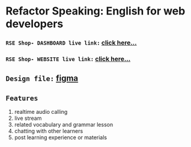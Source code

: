 # Refactor Speaking: English for web developers

### `RSE Shop- DASHBOARD live link:` [click here...](https://rse-shop-by-fahim-montasir.netlify.app/dashboard)

### `RSE Shop- WEBSITE live link:` [click here...](https://rse-shop-by-fahim-montasir.netlify.app/)

## `Design file:` [figma](https://www.figma.com/file/AAmi8RVuUCNjv4Yt4Q7Gs4/refactor-speaking?node-id=0%3A1)

## `Features`

1. realtime audio calling
2. live stream
3. related vocabulary and grammar lesson
4. chatting with other learners
5. post learning experience or materials
